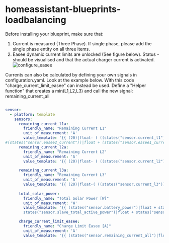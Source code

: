 # homeassistant-blueprints-loadbalancing

Before installing your blueprint, make sure that:

1. Current is measured (Three Phase). If single phase, please add the single phase entity on all three items.
2. Easee dynamic current limits are unlocked (See figure below). Status - should be visualised and that the actual charger current is activated.
![configure_easee](https://user-images.githubusercontent.com/35264175/202920195-e1cf29a3-9329-4115-b1e0-176ee4b2b054.png)




Currents can also be calculated by defining your own signals in configuration.yaml. Look at the example below. With this code "charge_current_limit_easee" can instead be used. Define a "Helper function" that creates a min(L1,L2,L3) and call the new signal: remaining_current_all

```yaml

sensor:
  - platform: template
    sensors:
      remaining_current_l1a:
        friendly_name: "Remaining Current L1"
        unit_of_measurement: 'A'
        value_template: '{{ (20)|float- ( ((states("sensor.current_l1"))|float - ( 0 ))  )  }}'
#(states("sensor.easee2_current"))|float + (states("sensor.easee1_current"))|float 
      remaining_current_l2a:
        friendly_name: "Remaining Current L2"
        unit_of_measurement: 'A'
        value_template: '{{ (20)|float- ( ((states("sensor.current_l2"))|float - ( 0 ))  )  }}'

      remaining_current_l3a:
        friendly_name: "Remaining Current L3"
        unit_of_measurement: 'A'
        value_template: '{{ (20)|float-( ((states("sensor.current_l3"))|float - ( 0 ))  )  }}'
        
      total_solar_power:
        friendly_name: "Total Solar Power [W]"
        unit_of_measurement: 'W'
        value_template: '{{ (states("sensor.battery_power")|float + states("sensor.total_active_power")|float + 
        states("sensor.slave_total_active_power")|float + states("sensor.solaredge_current_power")|float)|round(0) }}'

      charge_current_limit_easee:
        friendly_name: "Charge Limit Easee [A]"
        unit_of_measurement: 'A'
        value_template: '{{ (states("sensor.remaining_current_all")|float + states("sensor.easee1_current")|float + states("sensor.easee2_current")|float)|round(0)  }}'
```       
        
  

